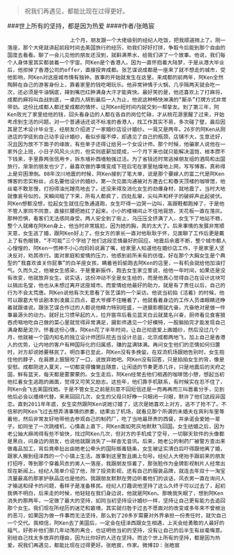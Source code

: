 > 祝我们再遇见，都能比现在过得更好。

###世上所有的坚持，都是因为热爱
####作者/张皓宸

						上个月，朋友跟一个大佬级别的经纪人吃饭，把我顺道捎上了。刚一落座，那个大佬就讲起前段时间去美国旅行的经历，劝我们好好打拼，争取今后能到那个自由的国度去看看。聊了一会儿见他的朋友还没到，就斟满茶水，给我们讲了一个故事。他说，我们每个人身体里其实都装着一个宇宙。阿Ken是个香港人。因为一直怀抱着大陆梦，于是从港大毕业后，他拒掉了香港公司的offer，直接投奔成都。张艺谋说成都是一座来了就不想走的城市，受他影响，阿Ken对这座城市情有独钟。故事的开始就发生在这里。来成都的前两年，阿Ken全然陶醉在自己的游客身份上，靠着家里的钱吃喝玩乐。他异常钟情于火锅，几乎隔两天就会吃一次，还必须是牛油锅底，辣到嘴巴红肿满身大汗才能爽快。最好笑的是，他还喜欢上了打麻将，成都的麻将叫血战到底，一桌四人胡到最后一人为止，他说这种畅快淋漓的“厮杀”打牌方式非常带劲。这份比成都人都还爱成都的情怀，让阿Ken短时间内就交到一帮挚友。到了第三年，阿Ken败光了家里给他的钱，回头看身边的人都在各自的岗位忙碌，才从桃花源里醒了过来，开始考虑到生活的问题。对一个普通话还说不标准的香港人，找工作其实不易，多次碰了壁，最后因其是艺术设计毕业生，经朋友介绍进了一家婚纱店设计婚纱。一晃又是两年。26岁的阿Ken从刚进店的学徒到自己动手设计婚纱，看似步履不停，却遇见了自己的瓶颈，店铺不大，生意还好，况且因为放不下面子的缘故，有些单子还得让给另一个女设计师。那个时候，他骗家人说他在一家外企上班，小日子风风火火的，但实则底薪加提成，一个月下来也就只能解决温饱，根本攒不下钱来，手里靠两张信用卡，拆东墙补西墙勉强过活。为了省钱还时常逃掉朋友组的酒局和出国旅行，渐渐的朋友也少了，最喜欢做的事情变成下班后宅在家里枯燥地上网，写写博客。真称得上是穷困潦倒。08年汶川地震的时候，阿Ken接到了笔大单，说是那个要嫁人的富二代是阿Ken博客的忠实粉丝，点名要他设计的婚纱。第一次见面沟通被对方邀去仁和春天顶楼的咖啡馆，他丝毫不敢怠慢，打扮得油光蹭亮地去了。还没来得及消化女生的劲爆身材，就地震了。当时大地就像哀号似的，天瞬间暗了下来，所有人都疯了，四处乱窜，尖叫声和杯子的破碎声此起彼伏。阿Ken想都没想，拉起女生就往应急通道跑，女生吓得一边哭一边叫，高跟鞋都跑掉了，于是他不管人家同不同意，直接拦腰把她扛了起来。小小的楼梯间止不住地晃悠，天花板一直在落灰。那种恐惧，看客们无法感同身受。两人安全到了街上，乌压压全挤满了人，女生下了地站不稳，整个人就瘫在阿Ken身上，他当时非常尴尬，因为她的胸，真的太大了。后来事情的发展非常顺天意，女生逃了婚，跟阿Ken好上了。但女方的家长一直对他耿耿于怀，见面聊了工作后更是戴上了有色眼镜，“不可能”三个字给了他们这段恋情最好的回应。地震后余震不断，整个城市都人心惶惶的，阿Ken一慌神不小心向妈妈说漏了嘴，给家里人知道他在婚纱店工作，于是家里人坚决反对，劝其改行。面对家庭和爱情的压力，他感到前所未有的彷徨。好在那个大胸女生是个典型的“我喜欢谁关你屁事”的白羊座女孩，瞒着爸妈偷跑去阿Ken的店里，一有机会就给他加油打气。久而久之，他被女生感染，于是重新振作，跑去女生家立誓说，给他一年时间，如果还是没有改变，他就放弃女生。说实话，这份冲动不全是女生给的，而是他真心觉得自己在设计这块可以搞出名堂，他也从未想过离开这座城市。而爱情给他最好的助力，就是有了责任以后，自己的行为不会太荒唐。阿Ken说他有次无意看了张艺谋的一个采访。他说当初拍《活着》的时候，他可以跟葛大爷谈剧本到凌晨三四点，葛大爷撑不住睡着了，他就看着身边的工作人员谁眼睛还睁着就跟谁说。跟张艺谋合作过的人都说他精力特别旺盛，一进摄影棚就亢奋。亢奋绝对是做一件事最源头的动力。就好比习惯早起的人，拉开窗帘后看见蓝天白云就莫名兴奋，厨师看见食客狼吞虎咽地吃自己做的菜心里就觉得异常满足，摄影师遇见一个好模特，一股脑拍完才能发现自己满身都是泥泞。怀着这份心情，阿Ken花了半年时间，让自己彻底爱上画婚纱，然后没过几个月，他就被一个国内知名的独立设计师团队挖去当设计总监，北京成都两地飞，加上自己是香港人的优势，让内地的客户有种国际化的归属感，赚的盆满钵满。再问女生他们的恋情如何归置时，对方却说她要移民了。明白事已至此，阿Ken没有多挽留。在双流机场跟她告别时，女生抱住他的脖子，在肩膀上狠狠咬了一口，说放弃她吧。阿Ken没有回答，只是拍拍女生的背，像是安慰。成都刚进入夏天，一切都变得慵懒且随意，让闲适的节奏更添几许，只是地震后的天府之国，鲜有蓝天，每天都是雾蒙蒙的。女生走后，阿Ken经常去他们相遇的咖啡馆小憩，想起当初他扛着女生逃跑的画面，觉得又可笑又励志。这些年，他们靠手机联系，有时候实在忍不住了，阿Ken会飞去美国找她。于是不管女生之前是刻意不回短信还是一而再再而三叫嚣着分手，见到他后必会以缠绵代替。来来回回几次，女生的父母只好睁一只眼闭一只眼，默许了他们这段异国恋。直到2011年年底，女生突然跟阿Ken说她订婚了，这次是她喜欢上对方，逃不了抢不了。不信邪的阿Ken飞过去想弄清事情的原委，结果出了机场，就看见那个所谓的未婚夫在宾利车里等着他，然后非常友好地带他去参观自己的制药厂，吃了当地最昂贵的西餐，并承诺会爱她一辈子。如同坐了一次跳楼机，心情直上直下，阿Ken面如死灰地默默飞回国。女生结婚之后，因为老公抽大麻闹得有些不愉快，找过阿Ken几次，但对方的手机成了空号，一切聊天软件的头像都是黑白，问身边的朋友，也说他就跟消失了一样杳无音讯。后来，她老公的制药厂被警方查出来做毒品加工，背后竟牵扯出由她老公牵头的国际贩毒链条，女生被证实清白后吓得跟他离了婚，跟家人搬到纽泽西的一个小镇上生活。故事到这里暂且画上句号。经纪人大佬抬手跟前来的朋友打招呼，等到那个穿着风衣的男人一落座，我跟朋友惊着了，那张脸作为金牌影视制片人经常出现在新闻上。经纪人简单介绍了他，除了投资影视，还有自己的服装品牌，就连去年双十一淘宝流量最高的那家护肤品店也是他的。我跟朋友默默在旁边听着他们的谈话，风衣男一直在询问人才输送和绿卡的问题，看样子是准备移民。经纪人打趣说他坚持了这么久终于可以过去了，起初我俩不明白，后来走的时候，他轻轻在我们身边说，他就是阿Ken。那晚我失眠了，想到阿Ken消失的那两年，一定做了最大的坚持，如同当初坚持设计婚纱一样，坚持让自己更有能力去追回那个女生。我们现在所经历的迷茫和窘境，其实就归咎于过去不愿面对的改变或多年来不曾根治的恶习，如果因为做一件事而无法坚持，那么到了20多岁需要对外界承担一份责任时，就欠自己一个交代。我相信，阿Ken去了美国后，一定会在纽泽西跟女生相遇，上天会给勇敢的人最好的福气，好弥补他们那几年动荡的离合，也证明他当初的坚持，没有让自己的后半生有丝毫悔意。别给自己找太多放弃的理由，因为比你好的人还在坚持。而这个世上所有的坚持，都是因为热爱。祝我们再遇见，都能比现在过得更好。张皓宸，作家。微博ID：张皓宸 